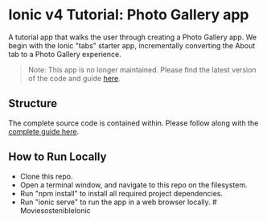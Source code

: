 # Ionic v4 Tutorial: Photo Gallery app

A tutorial app that walks the user through creating a Photo Gallery app. We begin with the Ionic "tabs" starter app, incrementally converting the About tab to a Photo Gallery experience.

> Note: This app is no longer maintained. Please find the latest version of the code and guide [here](https://ionicframework.com/docs/angular/your-first-app).

## Structure
The complete source code is contained within. Please follow along with the [complete guide here](https://ionicframework.com/docs/angular/your-first-app).

## How to Run Locally
* Clone this repo.
* Open a terminal window, and navigate to this repo on the filesystem.
* Run "npm install" to install all required project dependencies. 
* Run "ionic serve" to run the app in a web browser locally.
#   M o v i e s o s t e n i b l e I o n i c  
 